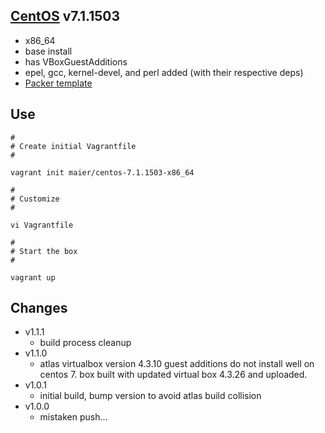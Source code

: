 ## [CentOS](http://centos.org) v7.1.1503

* x86_64
* base install
* has VBoxGuestAdditions
* epel, gcc, kernel-devel, and perl added (with their respective deps)
* [Packer template](https://github.com/maier/packer-templates/)

## Use

```
#
# Create initial Vagrantfile
#

vagrant init maier/centos-7.1.1503-x86_64

#
# Customize
#

vi Vagrantfile

#
# Start the box
#

vagrant up
```


## Changes

* v1.1.1
    * build process cleanup
* v1.1.0
    * atlas virtualbox version 4.3.10 guest additions do not install well on centos 7. box built with updated virtual box 4.3.26 and uploaded.
* v1.0.1
    * initial build, bump version to avoid atlas build collision
* v1.0.0
    * mistaken push...
